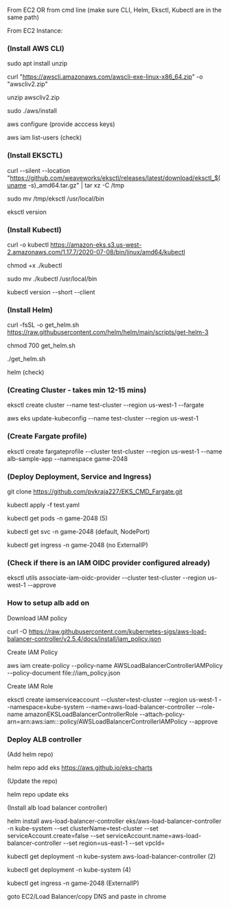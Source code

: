 From EC2 OR from cmd line (make sure CLI, Helm, Eksctl, Kubectl are in the same path)

From EC2 Instance:

### (Install AWS CLI)

sudo apt install unzip

curl "https://awscli.amazonaws.com/awscli-exe-linux-x86_64.zip" -o "awscliv2.zip"

unzip awscliv2.zip

sudo ./aws/install

aws configure (provide acccess keys)

aws iam list-users (check)

### (Install EKSCTL)

curl --silent --location "https://github.com/weaveworks/eksctl/releases/latest/download/eksctl_$(uname -s)_amd64.tar.gz" | tar xz -C /tmp

sudo mv /tmp/eksctl /usr/local/bin

eksctl version

### (Install Kubectl)

curl -o kubectl https://amazon-eks.s3.us-west-2.amazonaws.com/1.17.7/2020-07-08/bin/linux/amd64/kubectl

chmod +x ./kubectl

sudo mv ./kubectl /usr/local/bin

kubectl version --short --client

### (Install Helm)

curl -fsSL -o get_helm.sh https://raw.githubusercontent.com/helm/helm/main/scripts/get-helm-3

chmod 700 get_helm.sh

./get_helm.sh

helm (check)

### (Creating Cluster - takes min 12-15 mins)

eksctl create cluster --name test-cluster --region us-west-1 --fargate

aws eks update-kubeconfig --name test-cluster --region us-west-1

### (Create Fargate profile)

eksctl create fargateprofile --cluster test-cluster --region us-west-1 --name alb-sample-app --namespace game-2048

### (Deploy Deployment, Service and Ingress)

git clone https://github.com/pvkraja227/EKS_CMD_Fargate.git

kubectl apply -f test.yaml

kubectl get pods -n game-2048 (5)

kubectl get svc -n game-2048 (default, NodePort)

kubectl get ingress -n game-2048 (no ExternalIP)

### (Check if there is an IAM OIDC provider configured already)

eksctl utils associate-iam-oidc-provider --cluster test-cluster --region us-west-1 --approve

### How to setup alb add on

Download IAM policy

curl -O https://raw.githubusercontent.com/kubernetes-sigs/aws-load-balancer-controller/v2.5.4/docs/install/iam_policy.json

Create IAM Policy

aws iam create-policy --policy-name AWSLoadBalancerControllerIAMPolicy --policy-document file://iam_policy.json

Create IAM Role

eksctl create iamserviceaccount --cluster=test-cluster --region us-west-1 --namespace=kube-system --name=aws-load-balancer-controller --role-name amazonEKSLoadBalancerControllerRole --attach-policy-arn=arn:aws:iam::<your-aws-account-id>:policy/AWSLoadBalancerControllerIAMPolicy --approve

### Deploy ALB controller

(Add helm repo)

helm repo add eks https://aws.github.io/eks-charts

(Update the repo)

helm repo update eks

(Install alb load balancer controller)

helm install aws-load-balancer-controller eks/aws-load-balancer-controller -n kube-system --set clusterName=test-cluster --set serviceAccount.create=false --set serviceAccount.name=aws-load-balancer-controller --set region=us-east-1 --set vpcId=<your-vpc-id>

kubectl get deployment -n kube-system aws-load-balancer-controller (2)

kubectl get deployment -n kube-system (4)

kubectl get ingress -n game-2048 (ExternalIP)

goto EC2/Load Balancer/copy DNS and paste in chrome


